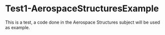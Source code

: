 # Test1-AerospaceStructuresExample
This is a test, a code done in the Aerospace Structures subject will be used as example.

